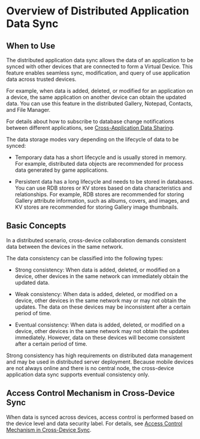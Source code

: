 # Overview of Distributed Application Data Sync


## When to Use

The distributed application data sync allows the data of an application to be synced with other devices that are connected to form a Virtual Device. This feature enables seamless sync, modification, and query of use application data across trusted devices.

For example, when data is added, deleted, or modified for an application on a device, the same application on another device can obtain the updated data. You can use this feature in the distributed Gallery, Notepad, Contacts, and File Manager. 

For details about how to subscribe to database change notifications between different applications, see [Cross-Application Data Sharing](data-share-overview.md).

The data storage modes vary depending on the lifecycle of data to be synced:

- Temporary data has a short lifecycle and is usually stored in memory. For example, distributed data objects are recommended for process data generated by game applications.

- Persistent data has a long lifecycle and needs to be stored in databases. You can use RDB stores or KV stores based on data characteristics and relationships. For example, RDB stores are recommended for storing Gallery attribute information, such as albums, covers, and images, and KV stores are recommended for storing Gallery image thumbnails.


## Basic Concepts

In a distributed scenario, cross-device collaboration demands consistent data between the devices in the same network.


The data consistency can be classified into the following types:


- Strong consistency: When data is added, deleted, or modified on a device, other devices in the same network can immediately obtain the updated data.

- Weak consistency: When data is added, deleted, or modified on a device, other devices in the same network may or may not obtain the updates. The data on these devices may be inconsistent after a certain period of time.

- Eventual consistency: When data is added, deleted, or modified on a device, other devices in the same network may not obtain the updates immediately. However, data on these devices will become consistent after a certain period of time.


Strong consistency has high requirements on distributed data management and may be used in distributed server deployment. Because mobile devices are not always online and there is no central node, the cross-device application data sync supports eventual consistency only.


## Access Control Mechanism in Cross-Device Sync

When data is synced across devices, access control is performed based on the device level and data security label. For details, see [Access Control Mechanism in Cross-Device Sync](access-control-by-device-and-data-level.md#access-control-mechanism-in-cross-device-sync).
